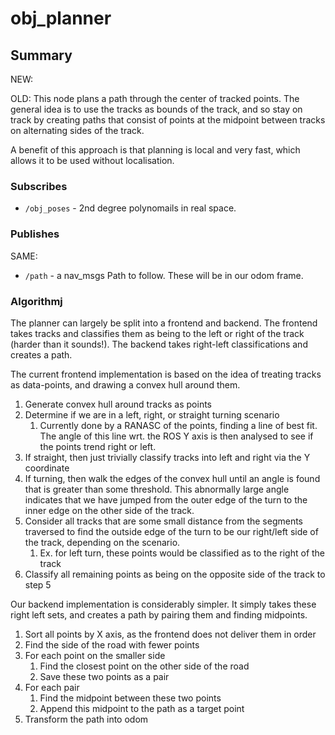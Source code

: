 # obj_planner

## Summary


NEW:


OLD:
This node plans a path through the center of tracked points. The general idea is to use the tracks as bounds of the
track,
and so stay on track by creating paths that consist of points at the midpoint between tracks on alternating sides of the
track.

A benefit of this approach is that planning is local and very fast, which allows it to be used without localisation.

### Subscribes

- `/obj_poses` - 2nd degree polynomails in real space. 

### Publishes

SAME:
- `/path` - a nav_msgs Path to follow. These will be in our odom frame.

### Algorithmj

The planner can largely be split into a frontend and backend. The frontend takes tracks and classifies them as being to
the left or right of the track (harder than it sounds!). The backend takes right-left classifications and creates a
path.

The current frontend implementation is based on the idea of treating tracks as data-points, and drawing a convex hull
around them.

1. Generate convex hull around tracks as points
2. Determine if we are in a left, right, or straight turning scenario
    1. Currently done by a RANASC of the points, finding a line of best fit. The angle of this line
       wrt. the ROS Y axis is then analysed to see if the points trend right or left.
3. If straight, then just trivially classify tracks into left and right via the Y coordinate
4. If turning, then walk the edges of the convex hull until an angle is found that is greater than
   some threshold. This abnormally large angle indicates that we have jumped from the outer edge of the turn to the
   inner edge on the other side of the track.
5. Consider all tracks that are some small distance from the segments traversed to find the outside edge of the turn
   to be our right/left side of the track, depending on the scenario.
    1. Ex. for left turn, these points would be classified as to the right of the track
6. Classify all remaining points as being on the opposite side of the track to step 5

Our backend implementation is considerably simpler. It simply takes these right left sets, and creates
a path by pairing them and finding midpoints.

1. Sort all points by X axis, as the frontend does not deliver them in order
2. Find the side of the road with fewer points
3. For each point on the smaller side
    1. Find the closest point on the other side of the road
    2. Save these two points as a pair
4. For each pair
    1. Find the midpoint between these two points
    2. Append this midpoint to the path as a target point
5. Transform the path into odom